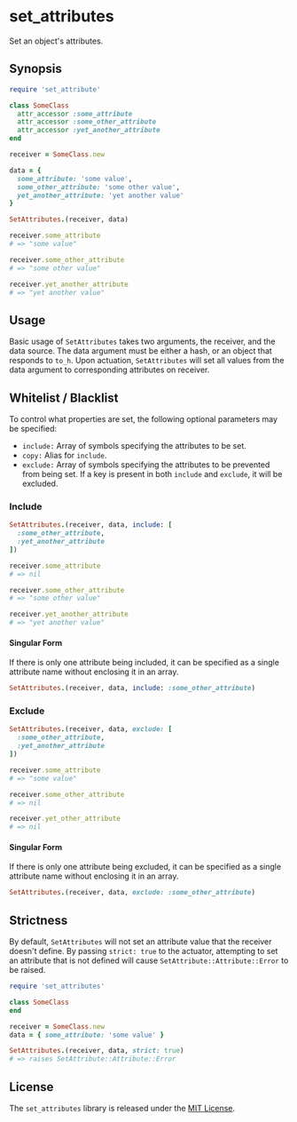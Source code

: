 # set_attributes

Set an object's attributes.

## Synopsis

```ruby
require 'set_attribute'

class SomeClass
  attr_accessor :some_attribute
  attr_accessor :some_other_attribute
  attr_accessor :yet_another_attribute
end

receiver = SomeClass.new

data = {
  some_attribute: 'some value',
  some_other_attribute: 'some other value',
  yet_another_attribute: 'yet another value'
}

SetAttributes.(receiver, data)

receiver.some_attribute
# => "some value"

receiver.some_other_attribute
# => "some other value"

receiver.yet_another_attribute
# => "yet another value"
```

## Usage

Basic usage of `SetAttributes` takes two arguments, the receiver, and the data source. The data argument must be either a hash, or an object that responds to `to_h`. Upon actuation, `SetAttributes` will set all values from the data argument to corresponding attributes on receiver.

## Whitelist / Blacklist

To control what properties are set, the following optional parameters may be specified:

 - `include:` Array of symbols specifying the attributes to be set.
 - `copy:` Alias for `include`.
 - `exclude:` Array of symbols specifying the attributes to be prevented from being set. If a key is present in both `include` and `exclude`, it will be excluded.

### Include

```ruby
SetAttributes.(receiver, data, include: [
  :some_other_attribute,
  :yet_another_attribute
])

receiver.some_attribute
# => nil

receiver.some_other_attribute
# => "some other value"

receiver.yet_another_attribute
# => "yet another value"
```

#### Singular Form

If there is only one attribute being included, it can be specified as a single attribute name without enclosing it in an array.

```ruby
SetAttributes.(receiver, data, include: :some_other_attribute)
```

### Exclude

```ruby
SetAttributes.(receiver, data, exclude: [
  :some_other_attribute,
  :yet_another_attribute
])

receiver.some_attribute
# => "some value"

receiver.some_other_attribute
# => nil

receiver.yet_other_attribute
# => nil
```

#### Singular Form

If there is only one attribute being excluded, it can be specified as a single attribute name without enclosing it in an array.

```ruby
SetAttributes.(receiver, data, exclude: :some_other_attribute)
```

## Strictness

By default, `SetAttributes` will not set an attribute value that the receiver doesn't define. By passing `strict: true` to the actuator, attempting to set an attribute that is not defined will cause `SetAttribute::Attribute::Error` to be raised.

```ruby
require 'set_attributes'

class SomeClass
end

receiver = SomeClass.new
data = { some_attribute: 'some value' }

SetAttributes.(receiver, data, strict: true)
# => raises SetAttribute::Attribute::Error
```

## License

The `set_attributes` library is released under the [MIT License](https://github.com/eventide-project/set-attributes/blob/master/MIT-License.txt).

